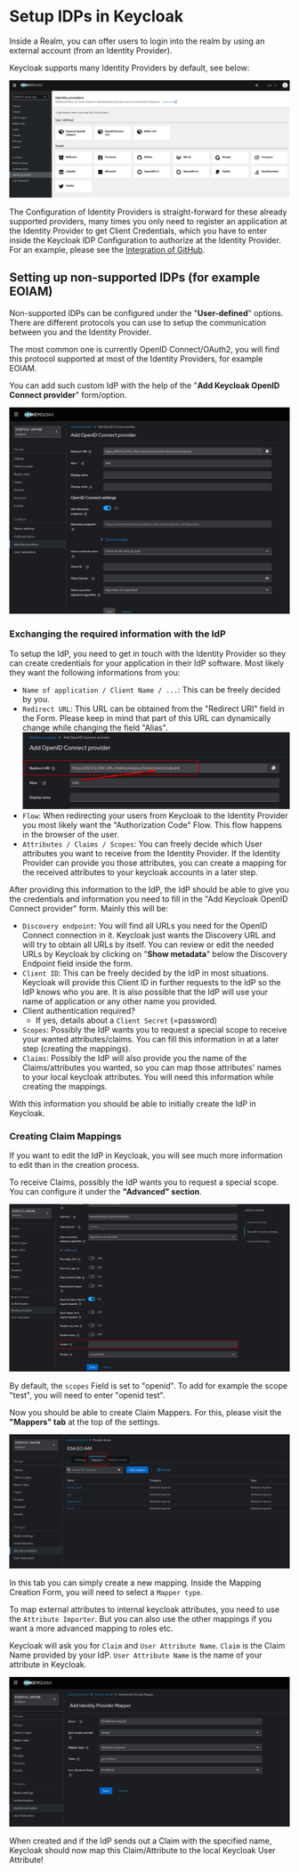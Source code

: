 # Setup IDPs in Keycloak

Inside a Realm, you can offer users to login into the realm by using an external account (from an Identity Provider).

Keycloak supports many Identity Providers by default, see below:

![Keycloak Default IDP List](idp.png)

The Configuration of Identity Providers is straight-forward for these already supported providers, many times you only need to register an application at the Identity Provider to get Client Credentials, which you have to enter inside the Keycloak IDP Configuration to authorize at the Identity Provider.
For an example, please see the [Integration of GitHub](github-setup-idp.md).

## Setting up non-supported IDPs (for example EOIAM)

Non-supported IDPs can be configured under the "**User-defined**" options. There are different protocols you can use to setup the communication between you and the Identity Provider.

The most common one is currently OpenID Connect/OAuth2, you will find this protocol supported at most of the Identity Providers, for example EOIAM.

You can add such custom IdP with the help of the "**Add Keycloak OpenID Connect provider**" form/option.

![Overview of Custom OIDC Provider Form](overview_custom_idp_form.png)

### Exchanging the required information with the IdP

To setup the IdP, you need to get in touch with the Identity Provider so they can create credentials for your application in their IdP software.
Most likely they want the following informations from you:

- `Name of application / Client Name / ...`: This can be freely decided by you.
- `Redirect URL`: This URL can be obtained from the "Redirect URI" field in the Form. Please keep in mind that part of this URL can dynamically change while changing the field "Alias". ![Redirect URI Field](custom_idp_redirecturi.png)
- `Flow`: When redirecting your users from Keycloak to the Identity Provider you most likely want the "Authorization Code" Flow. This flow happens in the browser of the user.
- `Attributes / Claims / Scopes`: You can freely decide which User attributes you want to receive from the Identity Provider. If the Identity Provider can provide you those attributes, you can create a mapping for the received attributes to your keycloak accounts in a later step.

After providing this information to the IdP, the IdP should be able to give you the credentials and information you need to fill in the "Add Keycloak OpenID Connect provider" form.
Mainly this will be:

- `Discovery endpoint`: You will find all URLs you need for the OpenID Connect connection in it. Keycloak just wants the Discovery URL and will try to obtain all URLs by itself. You can review or edit the needed URLs by Keycloak by clicking on "**Show metadata**" below the Discovery Endpoint field inside the form.
- `Client ID`: This can be freely decided by the IdP in most situations. Keycloak will provide this Client ID in further requests to the IdP so the IdP knows who you are. It is also possible that the IdP will use your name of application or any other name you provided.
- Client authentication required? 
  - If yes, details about a `Client Secret` (=password)
- `Scopes`: Possibly the IdP wants you to request a special scope to receive your wanted attributes/claims. You can fill this information in at a later step (creating the mappings).
- `Claims`: Possibly the IdP will also provide you the name of the Claims/attributes you wanted, so you can map those attributes' names to your local keycloak attributes. You will need this information while creating the mappings.

With this information you should be able to initially create the IdP in Keycloak.

### Creating Claim Mappings

If you want to edit the IdP in Keycloak, you will see much more information to edit than in the creation process.

To receive Claims, possibly the IdP wants you to request a special scope. You can configure it under the **"Advanced" section**.

![Advanced Scope Settings](advanced_scope_settings.png)

By default, the `scopes` Field is set to "openid". To add for example the scope "test", you will need to enter "openid test".

Now you should be able to create Claim Mappers. For this, please visit the **"Mappers" tab** at the top of the settings.

![Mappers Tab](idp_mapper_tab.png)

In this tab you can simply create a new mapping. Inside the Mapping Creation Form, you will need to select a `Mapper type`.

To map external attributes to internal keycloak attributes, you need to use the `Attribute Importer`. But you can also use the other mappings if you want a more advanced mapping to roles etc.

Keycloak will ask you for `Claim` and `User Attribute Name`. `Claim` is the Claim Name provided by your IdP. `User Attribute Name` is the name of your attribute in Keycloak.

![Add Mapper Form](add_claim_mapper.png)

When created and if the IdP sends out a Claim with the specified name, Keycloak should now map this Claim/Attribute to the local Keycloak User Attribute!